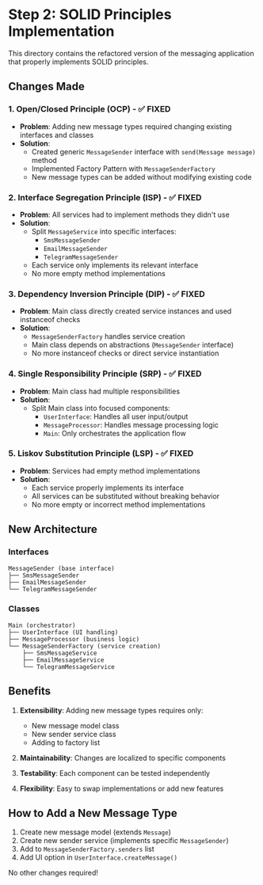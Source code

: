 # Step 2: SOLID Principles Implementation

This directory contains the refactored version of the messaging application that properly implements SOLID principles.

## Changes Made

### 1. Open/Closed Principle (OCP) - ✅ FIXED
- **Problem**: Adding new message types required changing existing interfaces and classes
- **Solution**: 
  - Created generic `MessageSender` interface with `send(Message message)` method
  - Implemented Factory Pattern with `MessageSenderFactory`
  - New message types can be added without modifying existing code

### 2. Interface Segregation Principle (ISP) - ✅ FIXED
- **Problem**: All services had to implement methods they didn't use
- **Solution**:
  - Split `MessageService` into specific interfaces:
    - `SmsMessageSender`
    - `EmailMessageSender` 
    - `TelegramMessageSender`
  - Each service only implements its relevant interface
  - No more empty method implementations

### 3. Dependency Inversion Principle (DIP) - ✅ FIXED
- **Problem**: Main class directly created service instances and used instanceof checks
- **Solution**:
  - `MessageSenderFactory` handles service creation
  - Main class depends on abstractions (`MessageSender` interface)
  - No more instanceof checks or direct service instantiation

### 4. Single Responsibility Principle (SRP) - ✅ FIXED
- **Problem**: Main class had multiple responsibilities
- **Solution**:
  - Split Main class into focused components:
    - `UserInterface`: Handles all user input/output
    - `MessageProcessor`: Handles message processing logic
    - `Main`: Only orchestrates the application flow

### 5. Liskov Substitution Principle (LSP) - ✅ FIXED
- **Problem**: Services had empty method implementations
- **Solution**:
  - Each service properly implements its interface
  - All services can be substituted without breaking behavior
  - No more empty or incorrect method implementations

## New Architecture

### Interfaces
```
MessageSender (base interface)
├── SmsMessageSender
├── EmailMessageSender
└── TelegramMessageSender
```

### Classes
```
Main (orchestrator)
├── UserInterface (UI handling)
├── MessageProcessor (business logic)
└── MessageSenderFactory (service creation)
    ├── SmsMessageService
    ├── EmailMessageService
    └── TelegramMessageService
```

## Benefits

1. **Extensibility**: Adding new message types requires only:
   - New message model class
   - New sender service class
   - Adding to factory list

2. **Maintainability**: Changes are localized to specific components

3. **Testability**: Each component can be tested independently

4. **Flexibility**: Easy to swap implementations or add new features

## How to Add a New Message Type

1. Create new message model (extends `Message`)
2. Create new sender service (implements specific `MessageSender`)
3. Add to `MessageSenderFactory.senders` list
4. Add UI option in `UserInterface.createMessage()`

No other changes required!